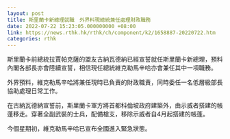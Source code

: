 ```yaml
---
layout: post
title: 斯里蘭卡新總理就職　外界料現總統兼任處理財政職務
date: 2022-07-22 15:23:05.000000000 +08:00
link: https://news.rthk.hk/rthk/ch/component/k2/1658887-20220722.htm
categories: rthk
---
```


斯里蘭卡前總統拉賈帕克薩的盟友古納瓦德納已經宣誓就任斯里蘭卡新總理，預料內閣各部長亦會陸續宣誓，相信現任總統維克勒馬辛哈亦會兼任其中一項職務。

外界預料，維克勒馬辛哈將兼任現時已負責的財政職責，同時委任一名低層級部長協助處理日常工作。

在古納瓦德納宣誓前，斯里蘭卡軍方將首都科倫坡政府建築外，由示威者搭建的帳蓬移走。穿著全副武裝的士兵，配備槍支，移除示威者自4月起搭建的帳蓬。

今個星期初，維克勒馬辛哈已宣布全國進入緊急狀態。
